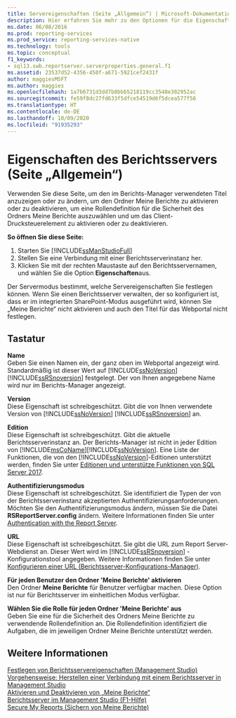 ```yaml
---
title: Servereigenschaften (Seite „Allgemein“) | Microsoft-Dokumentation
description: Hier erfahren Sie mehr zu den Optionen für die Eigenschaftenseite für den Berichtsserver.
ms.date: 06/08/2016
ms.prod: reporting-services
ms.prod_service: reporting-services-native
ms.technology: tools
ms.topic: conceptual
f1_keywords:
- sql13.swb.reportserver.serverproperties.general.f1
ms.assetid: 23537d52-4356-450f-a671-5921cef2431f
author: maggiesMSFT
ms.author: maggies
ms.openlocfilehash: 1a7b6731d3dd7b8bbb5218119cc3548e302952ac
ms.sourcegitcommit: fe59f8dc27fd633f5dfce54519d6f5dcea577f56
ms.translationtype: HT
ms.contentlocale: de-DE
ms.lasthandoff: 10/09/2020
ms.locfileid: "91935293"
---
```

# <a name="report-server-properties-general-page"></a>Eigenschaften des Berichtsservers (Seite „Allgemein“)
  Verwenden Sie diese Seite, um den im Berichts-Manager verwendeten Titel anzuzeigen oder zu ändern, um den Ordner Meine Berichte zu aktivieren oder zu deaktivieren, um eine Rollendefinition für die Sicherheit des Ordners Meine Berichte auszuwählen und um das Client-Drucksteuerelement zu aktivieren oder zu deaktivieren.  
  
 **So öffnen Sie diese Seite:**
 1) Starten Sie [!INCLUDE[ssManStudioFull](../../includes/ssmanstudiofull-md.md)]
 2) Stellen Sie eine Verbindung mit einer Berichtsserverinstanz her.
 3) Klicken Sie mit der rechten Maustaste auf den Berichtsservernamen, und wählen Sie die Option **Eigenschaften**aus.  
  
 Der Servermodus bestimmt, welche Servereigenschaften Sie festlegen können. Wenn Sie einen Berichtsserver verwalten, der so konfiguriert ist, dass er im integrierten SharePoint-Modus ausgeführt wird, können Sie „Meine Berichte“ nicht aktivieren und auch den Titel für das Webportal nicht festlegen.  
  
## <a name="options"></a>Tastatur  
 **Name**  
 Geben Sie einen Namen ein, der ganz oben im Webportal angezeigt wird. Standardmäßig ist dieser Wert auf [!INCLUDE[ssNoVersion](../../includes/ssnoversion-md.md)] [!INCLUDE[ssRSnoversion](../../includes/ssrsnoversion-md.md)] festgelegt. Der von Ihnen angegebene Name wird nur im Berichts-Manager angezeigt.  
  
 **Version**  
 Diese Eigenschaft ist schreibgeschützt. Gibt die von Ihnen verwendete Version von [!INCLUDE[ssNoVersion](../../includes/ssnoversion-md.md)] [!INCLUDE[ssRSnoversion](../../includes/ssrsnoversion-md.md)] an.  
  
 **Edition**  
 Diese Eigenschaft ist schreibgeschützt. Gibt die aktuelle Berichtsserverinstanz an. Der Berichts-Manager ist nicht in jeder Edition von [!INCLUDE[msCoName](../../includes/msconame-md.md)][!INCLUDE[ssNoVersion](../../includes/ssnoversion-md.md)]. Eine Liste der Funktionen, die von den [!INCLUDE[ssNoVersion](../../includes/ssnoversion-md.md)]-Editionen unterstützt werden, finden Sie unter [Editionen und unterstütze Funktionen von SQL Server 2017](../../sql-server/editions-and-components-of-sql-server-2017.md).  
  
 **Authentifizierungsmodus**  
 Diese Eigenschaft ist schreibgeschützt. Sie identifiziert die Typen der von der Berichtsserverinstanz akzeptierten Authentifizierungsanforderungen. Möchten Sie den Authentifizierungsmodus ändern, müssen Sie die Datei **RSReportServer.config** ändern. Weitere Informationen finden Sie unter [Authentication with the Report Server](../../reporting-services/security/authentication-with-the-report-server.md).  
  
 **URL**  
 Diese Eigenschaft ist schreibgeschützt. Sie gibt die URL zum Report Server-Webdienst an. Dieser Wert wird im [!INCLUDE[ssRSnoversion](../../includes/ssrsnoversion-md.md)] -Konfigurationstool angegeben. Weitere Informationen finden Sie unter [Konfigurieren einer URL &#40;Berichtsserver-Konfigurations-Manager&#41;](../../reporting-services/install-windows/configure-a-url-ssrs-configuration-manager.md).  
  
 **Für jeden Benutzer den Ordner 'Meine Berichte' aktivieren**  
 Den Ordner **Meine Berichte** für Benutzer verfügbar machen. Diese Option ist nur für Berichtsserver im einheitlichen Modus verfügbar.  
  
 **Wählen Sie die Rolle für jeden Ordner 'Meine Berichte' aus**  
 Geben Sie eine für die Sicherheit des Ordners Meine Berichte zu verwendende Rollendefinition an. Die Rollendefinition identifiziert die Aufgaben, die im jeweiligen Ordner Meine Berichte unterstützt werden.  

  
## <a name="see-also"></a>Weitere Informationen  
 [Festlegen von Berichtsservereigenschaften &#40;Management Studio&#41;](../../reporting-services/tools/set-report-server-properties-management-studio.md)   
 [Vorgehensweise: Herstellen einer Verbindung mit einem Berichtsserver in Management Studio](../../reporting-services/tools/connect-to-a-report-server-in-management-studio.md)   
 [Aktivieren und Deaktivieren von „Meine Berichte“](../../reporting-services/report-server/enable-and-disable-my-reports.md)   
 [Berichtsserver im Management Studio (F1-Hilfe)](../../reporting-services/tools/report-server-in-management-studio-f1-help.md)   
 [Secure My Reports (Sichern von Meine Berichte)](../../reporting-services/security/secure-my-reports.md)  
  
  

